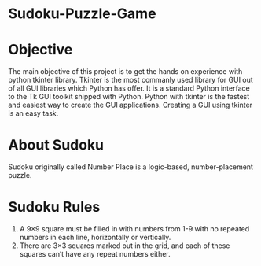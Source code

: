 # Sudoku-Puzzle-Game
# Objective 
The main objective of this project is to get the hands on experience with python tkinter library. Tkinter is the most commanly used library for GUI out of all GUI libraries which Python has offer. It is a standard Python interface to the Tk GUI toolkit shipped with Python. Python with tkinter is the fastest and easiest way to create the GUI applications. Creating a GUI using tkinter is an easy task.
# About Sudoku
Sudoku originally called Number Place is a logic-based, number-placement puzzle.
# Sudoku Rules 
1. A 9×9 square must be filled in with numbers from 1-9 with no repeated numbers in each line, horizontally or vertically. 
2. There are 3×3 squares marked out in the grid, and each of these squares can’t have any repeat numbers either.
